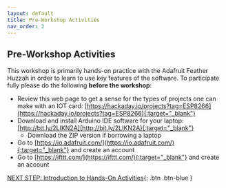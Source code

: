 ```yaml
---
layout: default
title: Pre-Workshop Activities
nav_order: 2
---
```

## Pre-Workshop Activities
This workshop is primarily hands-on practice with the Adafruit Feather Huzzah in order to learn to use key features of the software. To participate fully please do the following **before the workshop**:

-   Review this web page to get a sense for the types of projects one can make with an IOT card: [https://hackaday.io/projects?tag=ESP8266](https://hackaday.io/projects?tag=ESP8266){:target="_blank"}
-   Download and install Arduino IDE software for your laptop: [http://bit.ly/2LIKN2A](http://bit.ly/2LIKN2A){:target="_blank"}
    -   Download the ZIP version if borrowing a laptop
-   Go to [https://io.adafruit.com/](https://io.adafruit.com/){:target="_blank"} and create an account
-   Go to [https://ifttt.com/](https://ifttt.com/){:target="_blank"} and create an account

[NEXT STEP: Introduction to Hands-On Activities](activities-intro.html){: .btn .btn-blue }
